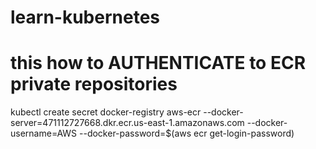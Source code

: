 # learn-kubernetes

# this how to AUTHENTICATE to ECR private repositories

kubectl create secret docker-registry aws-ecr --docker-server=471112727668.dkr.ecr.us-east-1.amazonaws.com
--docker-username=AWS --docker-password=$(aws ecr get-login-password)